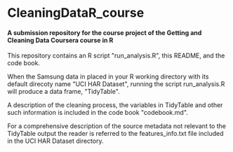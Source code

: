 # CleaningDataR_course
<h4>A submission repository for the course project of the Getting and Cleaning Data Coursera course in R</h4>


This repository contains an R script "run_analysis.R", this README, and the code book.

When the Samsung data in placed in your R working directory with its default direcoty name "UCI HAR Dataset", running the script run_analysis.R will produce a data frame, "TidyTable".

A description of the cleaning process, the variables in TidyTable and other such information is included in the code book "codebook.md".

For a comprehensive description of the source metadata not relevant to the TidyTable output the reader is referred to the features_info.txt file included in the UCI HAR Dataset directory.
